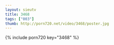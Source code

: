 ```yaml
--- 
layout: sieutv
title: 3468
tags: ["003"]
thumb: http://porn720.net/video/3468/poster.jpg
---
```

{% include porn720 key="3468" %} 
